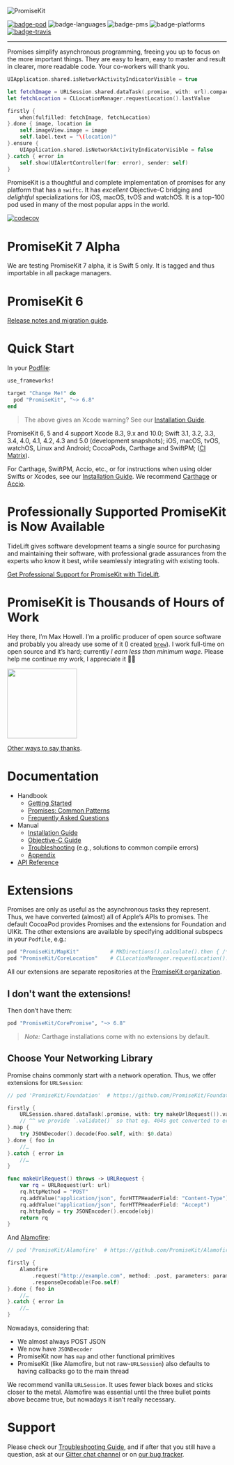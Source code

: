 ![PromiseKit](../gh-pages/public/img/logo-tight.png)
 
[![badge-pod][]][cocoapods] ![badge-languages][] ![badge-pms][] ![badge-platforms][] [![badge-travis][]][travis]

---

Promises simplify asynchronous programming, freeing you up to focus on the more
important things. They are easy to learn, easy to master and result in clearer,
more readable code. Your co-workers will thank you.

```swift
UIApplication.shared.isNetworkActivityIndicatorVisible = true

let fetchImage = URLSession.shared.dataTask(.promise, with: url).compactMap{ UIImage(data: $0.data) }
let fetchLocation = CLLocationManager.requestLocation().lastValue

firstly {
    when(fulfilled: fetchImage, fetchLocation)
}.done { image, location in
    self.imageView.image = image
    self.label.text = "\(location)"
}.ensure {
    UIApplication.shared.isNetworkActivityIndicatorVisible = false
}.catch { error in
    self.show(UIAlertController(for: error), sender: self)
}
```

PromiseKit is a thoughtful and complete implementation of promises for any
platform that has a `swiftc`. It has *excellent* Objective-C bridging and
*delightful* specializations for iOS, macOS, tvOS and watchOS. It is a top-100
pod used in many of the most popular apps in the world.

[![codecov](https://codecov.io/gh/mxcl/PromiseKit/branch/master/graph/badge.svg)](https://codecov.io/gh/mxcl/PromiseKit)

# PromiseKit 7 Alpha

We are testing PromiseKit 7 alpha, it is Swift 5 only. It is tagged and thus
importable in all package managers.

# PromiseKit 6

[Release notes and migration guide][PMK6].

# Quick Start

In your [Podfile]:

```ruby
use_frameworks!

target "Change Me!" do
  pod "PromiseKit", "~> 6.8"
end
```

> The above gives an Xcode warning? See our [Installation Guide].

PromiseKit 6, 5 and 4 support Xcode 8.3, 9.x and 10.0; Swift 3.1,
3.2, 3.3, 3.4, 4.0, 4.1, 4.2, 4.3 and 5.0 (development snapshots); iOS, macOS,
tvOS, watchOS, Linux and Android; CocoaPods, Carthage and SwiftPM;
([CI Matrix](https://travis-ci.org/mxcl/PromiseKit)).

For Carthage, SwiftPM, Accio, etc., or for instructions when using older Swifts or Xcodes, see our [Installation Guide]. We recommend
[Carthage](https://github.com/Carthage/Carthage) or
[Accio](https://github.com/JamitLabs/Accio).

# Professionally Supported PromiseKit is Now Available

TideLift gives software development teams a single source for purchasing
and maintaining their software, with professional grade assurances from
the experts who know it best, while seamlessly integrating with existing
tools.

[Get Professional Support for PromiseKit with TideLift](https://tidelift.com/subscription/pkg/cocoapods-promisekit?utm_source=cocoapods-promisekit&utm_medium=referral&utm_campaign=readme).

# PromiseKit is Thousands of Hours of Work

Hey there, I’m Max Howell. I’m a prolific producer of open source software and
probably you already use some of it (I created [`brew`]). I work full-time on
open source and it’s hard; currently *I earn less than minimum wage*. Please
help me continue my work, I appreciate it 🙏🏻

<a href="https://www.patreon.com/mxcl">
	<img src="https://c5.patreon.com/external/logo/become_a_patron_button@2x.png" width="160">
</a>

[Other ways to say thanks](http://mxcl.dev/#donate).

[`brew`]: https://brew.sh

# Documentation

* Handbook
  * [Getting Started](Documentation/GettingStarted.md)
  * [Promises: Common Patterns](Documentation/CommonPatterns.md)
  * [Frequently Asked Questions](Documentation/FAQ.md)
* Manual
  * [Installation Guide](Documentation/Installation.md)
  * [Objective-C Guide](Documentation/ObjectiveC.md)
  * [Troubleshooting](Documentation/Troubleshooting.md) (e.g., solutions to common compile errors)
  * [Appendix](Documentation/Appendix.md)
* [API Reference](https://mxcl.dev/PromiseKit/reference/v6/Classes/Promise.html)

# Extensions

Promises are only as useful as the asynchronous tasks they represent. Thus, we
have converted (almost) all of Apple’s APIs to promises. The default CocoaPod
provides Promises and the extensions for Foundation and UIKit. The other
extensions are available by specifying additional subspecs in your `Podfile`,
e.g.:

```ruby
pod "PromiseKit/MapKit"          # MKDirections().calculate().then { /*…*/ }
pod "PromiseKit/CoreLocation"    # CLLocationManager.requestLocation().then { /*…*/ }
```

All our extensions are separate repositories at the [PromiseKit organization].

## I don't want the extensions!

Then don’t have them:

```ruby
pod "PromiseKit/CorePromise", "~> 6.8"
```

> *Note:* Carthage installations come with no extensions by default.

## Choose Your Networking Library

Promise chains commonly start with a network operation. Thus, we offer
extensions for `URLSession`:

```swift
// pod 'PromiseKit/Foundation'  # https://github.com/PromiseKit/Foundation

firstly {
    URLSession.shared.dataTask(.promise, with: try makeUrlRequest()).validate()
    // ^^ we provide `.validate()` so that eg. 404s get converted to errors
}.map {
    try JSONDecoder().decode(Foo.self, with: $0.data)
}.done { foo in
    //…
}.catch { error in
    //…
}

func makeUrlRequest() throws -> URLRequest {
    var rq = URLRequest(url: url)
    rq.httpMethod = "POST"
    rq.addValue("application/json", forHTTPHeaderField: "Content-Type")
    rq.addValue("application/json", forHTTPHeaderField: "Accept")
    rq.httpBody = try JSONEncoder().encode(obj)
    return rq
}
```

And [Alamofire]:

```swift
// pod 'PromiseKit/Alamofire'  # https://github.com/PromiseKit/Alamofire-

firstly {
    Alamofire
        .request("http://example.com", method: .post, parameters: params)
        .responseDecodable(Foo.self)
}.done { foo in
    //…
}.catch { error in
    //…
}
```

Nowadays, considering that:

* We almost always POST JSON
* We now have `JSONDecoder`
* PromiseKit now has `map` and other functional primitives
* PromiseKit (like Alamofire, but not raw-`URLSession`) also defaults to having
    callbacks go to the main thread

We recommend vanilla `URLSession`. It uses fewer black boxes and sticks closer to the metal. Alamofire was essential until the three bullet points above
became true, but nowadays it isn’t really necessary.

# Support

Please check our [Troubleshooting Guide](Documentation/Troubleshooting.md), and
if after that you still have a question, ask at our [Gitter chat channel] or on [our bug tracker].


[badge-pod]: https://img.shields.io/cocoapods/v/PromiseKit.svg?label=version
[badge-pms]: https://img.shields.io/badge/supports-CocoaPods%20%7C%20Carthage%20%7C%20Accio%20%7C%20SwiftPM-green.svg
[badge-languages]: https://img.shields.io/badge/languages-Swift%20%7C%20ObjC-orange.svg
[badge-platforms]: https://img.shields.io/badge/platforms-macOS%20%7C%20iOS%20%7C%20watchOS%20%7C%20tvOS%20%7C%20Linux-lightgrey.svg
[badge-mit]: https://img.shields.io/badge/license-MIT-blue.svg
[OMGHTTPURLRQ]: https://github.com/PromiseKit/OMGHTTPURLRQ
[Alamofire]: http://github.com/PromiseKit/Alamofire-
[PromiseKit organization]: https://github.com/PromiseKit
[Gitter chat channel]: https://gitter.im/mxcl/PromiseKit
[our bug tracker]: https://github.com/mxcl/PromiseKit/issues/new
[Podfile]: https://guides.cocoapods.org/syntax/podfile.html
[PMK6]: http://mxcl.dev/PromiseKit/news/2018/02/PromiseKit-6.0-Released/
[Installation Guide]: Documentation/Installation.md
[badge-travis]: https://travis-ci.org/mxcl/PromiseKit.svg?branch=master
[travis]: https://travis-ci.org/mxcl/PromiseKit
[cocoapods]: https://cocoapods.org/pods/PromiseKit
